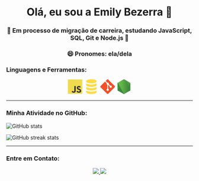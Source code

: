 <div align="center">
  <h1>Olá, eu sou a Emily Bezerra 👋</h1>
  <h3>🚀 Em processo de migração de carreira, estudando JavaScript, SQL, Git e Node.js 🌱</h3>
  <h3>😄 Pronomes: ela/dela</h3>
</div>

### Linguagens e Ferramentas:

<div align="center">
  <img src="https://raw.githubusercontent.com/devicons/devicon/master/icons/javascript/javascript-original.svg" alt="JavaScript" width="40" height="40">
  <img src="https://raw.githubusercontent.com/devicons/devicon/master/icons/sql/sql-original.svg" alt="SQL" width="40" height="40">
  <img src="https://raw.githubusercontent.com/devicons/devicon/master/icons/git/git-original.svg" alt="Git" width="40" height="40">
  <img src="https://raw.githubusercontent.com/devicons/devicon/master/icons/nodejs/nodejs-original.svg" alt="Node.js" width="40" height="40">
</div>

---

### Minha Atividade no GitHub:

![GitHub stats](https://github-readme-stats.vercel.app/api?username=EmilyBezerra&show_icons=true&theme=dark&bg_color=0D1117)

![GitHub streak stats](https://github-readme-streak-stats.herokuapp.com/?user=EmilyBezerra&theme=dark&background=0D1117)

---

### Entre em Contato:

<div align="center">
  <a href="https://www.linkedin.com/in/emilybezerra/" target="_blank">
    <img src="https://img.shields.io/badge/-LinkedIn-%230077B5?style=for-the-badge&logo=linkedin&logoColor=white" target="_blank">
  </a>
  <a href="mailto:emily.bezerra9343@gmail.com" target="_blank">
    <img src="https://img.shields.io/badge/-Email-%23333?style=for-the-badge&logo=gmail&logoColor=white" target="_blank">
  </a>
</div>
